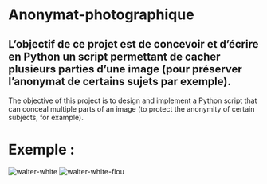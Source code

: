 # Anonymat-photographique

L’objectif de ce projet est de concevoir et d’écrire
en Python un script permettant de cacher plusieurs
parties d’une image (pour préserver l’anonymat
de certains sujets par exemple).
-----------------------------------------------------------------------------------------------------------------
The objective of this project is to design and implement a Python script that can conceal multiple parts of an image (to protect the anonymity of certain subjects, for example).

# Exemple : 

![walter-white](https://github.com/BresThomas/Anonymat-photographique/assets/59121834/86f8f8da-02a4-4db6-804e-3e5dd5c078f0)
![walter-white-flou](https://github.com/BresThomas/Anonymat-photographique/assets/59121834/31588c16-bd88-43c8-935f-08a50c5f0784)
